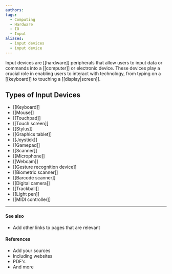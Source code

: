```yaml
---
authors: 
tags:
  - Computing
  - Hardware
  - IO
  - Input
aliases:
  - input devices
  - input device
---
```

Input devices are [[hardware]] peripherals that allow users to input data or commands into a [[computer]] or electronic device. These devices play a crucial role in enabling users to interact with technology, from typing on a [[keyboard]] to touching a [[display|screen]].
## Types of Input Devices

- [[Keyboard]]
- [[Mouse]]
- [[Touchpad]]
- [[Touch screen]]
- [[Stylus]]
- [[Graphics tablet]]
- [[Joystick]]
- [[Gamepad]]
- [[Scanner]]
- [[Microphone]]
- [[Webcam]]
- [[Gesture recognition device]]
- [[Biometric scanner]]
- [[Barcode scanner]]
- [[Digital camera]]
- [[Trackball]]
- [[Light pen]]
- [[MIDI controller]]
___
#### See also
- Add other links to pages that are relevant
#### References
- Add your sources
- Including websites
- PDF's
- And more
